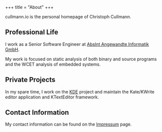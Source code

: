+++
title = "About"
+++

cullmann.io is the personal homepage of Christoph Cullmann.

## Professional Life

I work as a Senior Software Engineer at [AbsInt Angewandte Informatik GmbH](https://www.absint.com/).

My work is focused on static analysis of both binary and source programs and the WCET analysis of embedded systems.

## Private Projects

In my spare time, I work on the [KDE](https://www.kde.org/) project and maintain the Kate/KWrite editor application and KTextEditor framework.

## Contact Information

My contact information can be found on the [Impressum](/impressum/) page.
